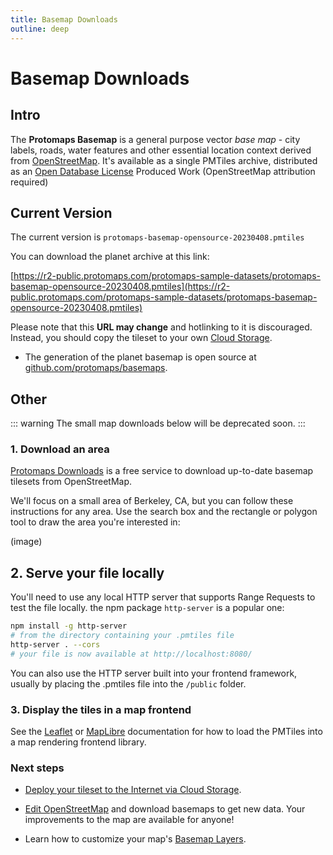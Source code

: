 ```yaml
---
title: Basemap Downloads
outline: deep
---
```


# Basemap Downloads

## Intro

The **Protomaps Basemap** is a general purpose vector *base map* - city labels, roads, water features and other essential location context derived from [OpenStreetMap](https://openstreetmap.org). It's available as a single PMTiles archive, distributed as an [Open Database License](https://opendatacommons.org/licenses/odbl/) Produced Work (OpenStreetMap attribution required)

## Current Version

The current version is `protomaps-basemap-opensource-20230408.pmtiles`

You can download the planet archive at this link:

[https://r2-public.protomaps.com/protomaps-sample-datasets/protomaps-basemap-opensource-20230408.pmtiles](https://r2-public.protomaps.com/protomaps-sample-datasets/protomaps-basemap-opensource-20230408.pmtiles)

Please note that this **URL may change** and hotlinking to it is discouraged. Instead, you should copy the tileset to your own [Cloud Storage](/pmtiles/cloud-storage).

* The generation of the planet basemap is open source at [github.com/protomaps/basemaps](http://github.com/protomaps/basemaps).

## Other

::: warning
The small map downloads below will be deprecated soon.
:::

### 1. Download an area

[Protomaps Downloads](https://app.protomaps.com/downloads/small_map) is a free service to download up-to-date basemap tilesets from OpenStreetMap. 

We'll focus on a small area of Berkeley, CA, but you can follow these instructions for any area. Use the search box and the rectangle or polygon tool to draw the area you're interested in:

(image)

## 2. Serve your file locally

You'll need to use any local HTTP server that supports Range Requests to test the file locally. the npm package `http-server` is a popular one:

```sh
npm install -g http-server
# from the directory containing your .pmtiles file
http-server . --cors
# your file is now available at http://localhost:8080/
```

You can also use the HTTP server built into your frontend framework, usually by placing the .pmtiles file into the `/public` folder.

### 3. Display the tiles in a map frontend

See the [Leaflet](/pmtiles/leaflet) or [MapLibre](/pmtiles/maplibre) documentation for how to load the PMTiles into a map rendering frontend library.

### Next steps

* [Deploy your tileset to the Internet via Cloud Storage](/pmtiles/cloud-storage).

* [Edit OpenStreetMap](https://openstreetmap.org) and download basemaps to get new data. Your improvements to the map are available for anyone!

* Learn how to customize your map's [Basemap Layers](/basemaps/layers).
